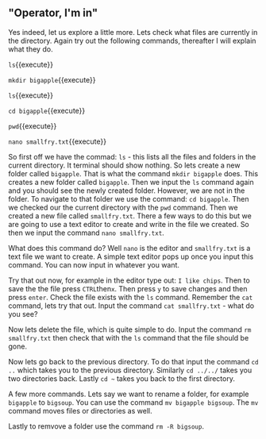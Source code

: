 ## "Operator, I'm in"

Yes indeed, let us explore a little more.
Lets check what files are currently in the directory. Again try out the following commands, thereafter I will explain what they do.

`ls`{{execute}}

`mkdir bigapple`{{execute}}

`ls`{{execute}}

`cd bigapple`{{execute}}

`pwd`{{execute}}

`nano smallfry.txt`{{execute}}

So first off we have the commad: `ls` - this lists all the files and folders in the current directory. It terminal should show nothing. So lets create a new folder called `bigapple`. That is what the command `mkdir bigapple` does. This creates a new folder called `bigapple`. Then we input the `ls` command again and you should see the newly created folder. However, we are not in the folder. To navigate to that folder we use the command: `cd bigapple`.
Then we checked our the current directory with the `pwd` command.
Then we created a new file called `smallfry.txt`. There a few ways to do this but we are going to use a text editor to create and write in the file we created. So then we input the command `nano smallfry.txt`. 

What does this command do? Well `nano` is the editor and `smallfry.txt` is a text file we want to create. A simple text editor pops up
once you input this command. You can now input in whatever you want. 

Try that out now, for example in the editor type out: `I like chips`. Then to save the the file press `CTRL`then`x`.
Then press `y` to save changes and then press `enter`. Check the file exists with the `ls` command.
Remember the `cat` command, lets try that out. Input the command `cat smallfry.txt` - what do you see?

Now lets delete the file, which is quite simple to do. Input the command `rm smallfry.txt` then check that with the `ls` command that the file should be gone.

Now lets go back to the previous directory. To do that input the command `cd ..` which takes you to the previous directory. Similarly `cd ../../` takes you
two directories back. Lastly `cd ~` takes you back to the first directory.

A few more commands. Lets say we want to rename a folder, for example `bigapple` to `bigsoup`. You can use the command `mv bigapple bigsoup`. The `mv` command
moves files or directories as well.

Lastly to remvove a folder use the command `rm -R bigsoup`.